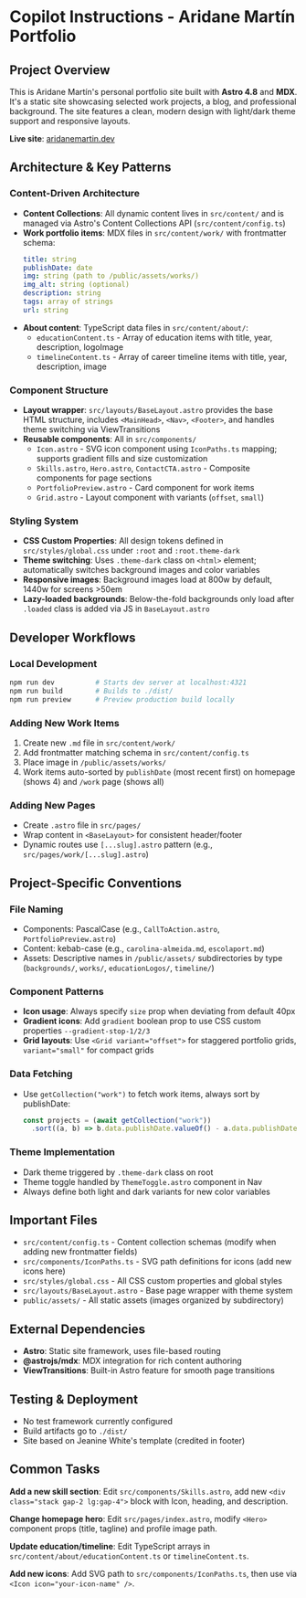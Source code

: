 # Copilot Instructions - Aridane Martín Portfolio

## Project Overview

This is Aridane Martín's personal portfolio site built with **Astro 4.8** and **MDX**. It's a static site showcasing selected work projects, a blog, and professional background. The site features a clean, modern design with light/dark theme support and responsive layouts.

**Live site**: [aridanemartin.dev](https://www.aridanemartin.dev)

## Architecture & Key Patterns

### Content-Driven Architecture
- **Content Collections**: All dynamic content lives in `src/content/` and is managed via Astro's Content Collections API (`src/content/config.ts`)
- **Work portfolio items**: MDX files in `src/content/work/` with frontmatter schema:
  ```yaml
  title: string
  publishDate: date
  img: string (path to /public/assets/works/)
  img_alt: string (optional)
  description: string
  tags: array of strings
  url: string
  ```
- **About content**: TypeScript data files in `src/content/about/`:
  - `educationContent.ts` - Array of education items with title, year, description, logoImage
  - `timelineContent.ts` - Array of career timeline items with title, year, description, image

### Component Structure
- **Layout wrapper**: `src/layouts/BaseLayout.astro` provides the base HTML structure, includes `<MainHead>`, `<Nav>`, `<Footer>`, and handles theme switching via ViewTransitions
- **Reusable components**: All in `src/components/`
  - `Icon.astro` - SVG icon component using `IconPaths.ts` mapping; supports gradient fills and size customization
  - `Skills.astro`, `Hero.astro`, `ContactCTA.astro` - Composite components for page sections
  - `PortfolioPreview.astro` - Card component for work items
  - `Grid.astro` - Layout component with variants (`offset`, `small`)

### Styling System
- **CSS Custom Properties**: All design tokens defined in `src/styles/global.css` under `:root` and `:root.theme-dark`
- **Theme switching**: Uses `.theme-dark` class on `<html>` element; automatically switches background images and color variables
- **Responsive images**: Background images load at 800w by default, 1440w for screens >50em
- **Lazy-loaded backgrounds**: Below-the-fold backgrounds only load after `.loaded` class is added via JS in `BaseLayout.astro`

## Developer Workflows

### Local Development
```bash
npm run dev          # Starts dev server at localhost:4321
npm run build        # Builds to ./dist/
npm run preview      # Preview production build locally
```

### Adding New Work Items
1. Create new `.md` file in `src/content/work/`
2. Add frontmatter matching schema in `src/content/config.ts`
3. Place image in `/public/assets/works/`
4. Work items auto-sorted by `publishDate` (most recent first) on homepage (shows 4) and `/work` page (shows all)

### Adding New Pages
- Create `.astro` file in `src/pages/`
- Wrap content in `<BaseLayout>` for consistent header/footer
- Dynamic routes use `[...slug].astro` pattern (e.g., `src/pages/work/[...slug].astro`)

## Project-Specific Conventions

### File Naming
- Components: PascalCase (e.g., `CallToAction.astro`, `PortfolioPreview.astro`)
- Content: kebab-case (e.g., `carolina-almeida.md`, `escolaport.md`)
- Assets: Descriptive names in `/public/assets/` subdirectories by type (`backgrounds/`, `works/`, `educationLogos/`, `timeline/`)

### Component Patterns
- **Icon usage**: Always specify `size` prop when deviating from default 40px
- **Gradient icons**: Add `gradient` boolean prop to use CSS custom properties `--gradient-stop-1/2/3`
- **Grid layouts**: Use `<Grid variant="offset">` for staggered portfolio grids, `variant="small"` for compact grids

### Data Fetching
- Use `getCollection("work")` to fetch work items, always sort by publishDate: 
  ```typescript
  const projects = (await getCollection("work"))
    .sort((a, b) => b.data.publishDate.valueOf() - a.data.publishDate.valueOf());
  ```

### Theme Implementation
- Dark theme triggered by `.theme-dark` class on root
- Theme toggle handled by `ThemeToggle.astro` component in Nav
- Always define both light and dark variants for new color variables

## Important Files

- `src/content/config.ts` - Content collection schemas (modify when adding new frontmatter fields)
- `src/components/IconPaths.ts` - SVG path definitions for icons (add new icons here)
- `src/styles/global.css` - All CSS custom properties and global styles
- `src/layouts/BaseLayout.astro` - Base page wrapper with theme system
- `public/assets/` - All static assets (images organized by subdirectory)

## External Dependencies

- **Astro**: Static site framework, uses file-based routing
- **@astrojs/mdx**: MDX integration for rich content authoring
- **ViewTransitions**: Built-in Astro feature for smooth page transitions

## Testing & Deployment

- No test framework currently configured
- Build artifacts go to `./dist/`
- Site based on Jeanine White's template (credited in footer)

## Common Tasks

**Add a new skill section**: Edit `src/components/Skills.astro`, add new `<div class="stack gap-2 lg:gap-4">` block with Icon, heading, and description.

**Change homepage hero**: Edit `src/pages/index.astro`, modify `<Hero>` component props (title, tagline) and profile image path.

**Update education/timeline**: Edit TypeScript arrays in `src/content/about/educationContent.ts` or `timelineContent.ts`.

**Add new icons**: Add SVG path to `src/components/IconPaths.ts`, then use via `<Icon icon="your-icon-name" />`.
